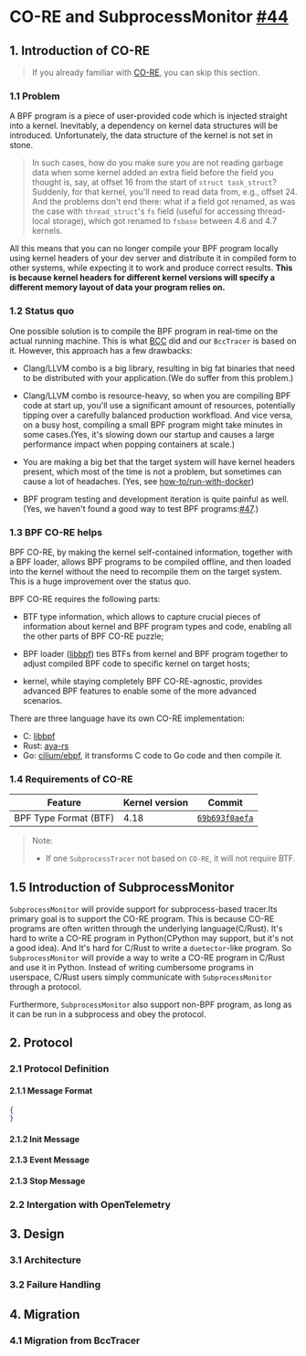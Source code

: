 # CO-RE and SubprocessMonitor [#44](https://github.com/hitsz-ids/duetector/issues/44)

## 1. Introduction of CO-RE

> If you already familiar with [CO-RE](https://facebookmicrosites.github.io/bpf/blog/2020/02/19/bpf-portability-and-co-re.html), you can skip this section.

### 1.1 Problem

A BPF program is a piece of user-provided code which is injected straight into a kernel. Inevitably, a dependency on kernel data structures will be introduced. Unfortunately, the data structure of the kernel is not set in stone.

> In such cases, how do you make sure you are not reading garbage data when some kernel added an extra field before the field you thought is, say, at offset 16 from the start of `struct task_struct`? Suddenly, for that kernel, you'll need to read data from, e.g., offset 24. And the problems don't end there: what if a field got renamed, as was the case with `thread_struct`'s `fs` field (useful for accessing thread-local storage), which got renamed to `fsbase` between 4.6 and 4.7 kernels.

All this means that you can no longer compile your BPF program locally using kernel headers of your dev server and distribute it in compiled form to other systems, while expecting it to work and produce correct results. **This is because kernel headers for different kernel versions will specify a different memory layout of data your program relies on.**


### 1.2 Status quo

One possible solution is to compile the BPF program in real-time on the actual running machine. This is what [BCC](https://github.com/iovisor/bcc/) did and our `BccTracer` is based on it. However, this approach has a few drawbacks:

- Clang/LLVM combo is a big library, resulting in big fat binaries that need to be distributed with your application.(We do suffer from this problem.)

- Clang/LLVM combo is resource-heavy, so when you are compiling BPF code at start up, you'll use a significant amount of resources, potentially tipping over a carefully balanced production workfload. And vice versa, on a busy host, compiling a small BPF program might take minutes in some cases.(Yes, it's slowing down our startup and causes a large performance impact when popping containers at scale.)

- You are making a big bet that the target system will have kernel headers present, which most of the time is not a problem, but sometimes can cause a lot of headaches. (Yes, see [how-to/run-with-docker](../how-to/run-with-docker.md))

- BPF program testing and development iteration is quite painful as well. (Yes, we haven't found a good way to test BPF programs:[#47](https://github.com/hitsz-ids/duetector/issues/47).)

### 1.3 BPF CO-RE helps

BPF CO-RE, by making the kernel self-contained information, together with a BPF loader, allows BPF programs to be compiled offline, and then loaded into the kernel without the need to recompile them on the target system. This is a huge improvement over the status quo.

BPF CO-RE requires the following parts:

- BTF type information, which allows to capture crucial pieces of information about kernel and BPF program types and code, enabling all the other parts of BPF CO-RE puzzle;

- BPF loader ([libbpf](https://github.com/libbpf/libbpf)) ties BTFs from kernel and BPF program together to adjust compiled BPF code to specific kernel on target hosts;

- kernel, while staying completely BPF CO-RE-agnostic, provides advanced BPF features to enable some of the more advanced scenarios.

There are three language have its own CO-RE implementation:

- C: [libbpf](https://github.com/libbpf/libbpf)
- Rust: [aya-rs](https://github.com/aya-rs/aya)
- Go: [cilium/ebpf](https://github.com/cilium/ebpf), it transforms C code to Go code and then compile it.

### 1.4 Requirements of CO-RE

| Feature               | Kernel version | Commit                                                                                             |
| --------------------- | -------------- | -------------------------------------------------------------------------------------------------- |
| BPF Type Format (BTF) | 4.18           | [`69b693f0aefa`](https://github.com/torvalds/linux/commit/69b693f0aefa0ed521e8bd02260523b5ae446ad7) |

> Note:
>
> - If one `SubprocessTracer` not based on `CO-RE`, it will not require BTF.

## 1.5 Introduction of SubprocessMonitor

`SubprocessMonitor` will provide support for subprocess-based tracer.Its primary goal is to support the CO-RE program. This is because CO-RE programs are often written through the underlying language(C/Rust). It's hard to write a CO-RE program in Python(CPython may support, but it's not a good idea). And It's hard for C/Rust to write a `duetector`-like program. So `SubprocessMonitor` will provide a way to write a CO-RE program in C/Rust and use it in Python. Instead of writing cumbersome programs in userspace, C/Rust users simply communicate with `SubprocessMonitor` through a protocol.

Furthermore, `SubprocessMonitor` also support non-BPF program, as long as it can be run in a subprocess and obey the protocol.

## 2. Protocol

### 2.1 Protocol Definition

#### 2.1.1 Message Format

```json
{
}
```

#### 2.1.2 Init Message

#### 2.1.3 Event Message

#### 2.1.3 Stop Message

### 2.2 Intergation with OpenTelemetry

## 3. Design

### 3.1 Architecture

### 3.2 Failure Handling


## 4. Migration

### 4.1 Migration from BccTracer
